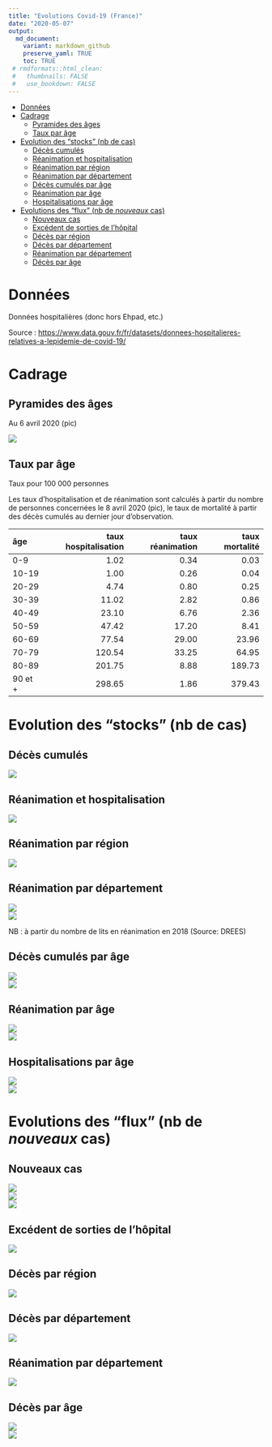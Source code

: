 ```yaml
---
title: "Evolutions Covid-19 (France)"
date: "2020-05-07"
output:
  md_document:
    variant: markdown_github
    preserve_yaml: TRUE
    toc: TRUE
 # rmdformats::html_clean:
 #   thumbnails: FALSE
 #   use_bookdown: FALSE
---
```


-   [Données](#données)
-   [Cadrage](#cadrage)
    -   [Pyramides des âges](#pyramides-des-âges)
    -   [Taux par âge](#taux-par-âge)
-   [Evolution des “stocks” (nb de
    cas)](#evolution-des-stocks-nb-de-cas)
    -   [Décès cumulés](#décès-cumulés)
    -   [Réanimation et
        hospitalisation](#réanimation-et-hospitalisation)
    -   [Réanimation par région](#réanimation-par-région)
    -   [Réanimation par département](#réanimation-par-département)
    -   [Décès cumulés par âge](#décès-cumulés-par-âge)
    -   [Réanimation par âge](#réanimation-par-âge)
    -   [Hospitalisations par âge](#hospitalisations-par-âge)
-   [Evolutions des “flux” (nb de *nouveaux*
    cas)](#evolutions-des-flux-nb-de-nouveaux-cas)
    -   [Nouveaux cas](#nouveaux-cas)
    -   [Excédent de sorties de
        l’hôpital](#excédent-de-sorties-de-lhôpital)
    -   [Décès par région](#décès-par-région)
    -   [Décès par département](#décès-par-département)
    -   [Réanimation par département](#réanimation-par-département-1)
    -   [Décès par âge](#décès-par-âge)

Données
=======

Données hospitalières (donc hors Ehpad, etc.)

Source :
<a href="https://www.data.gouv.fr/fr/datasets/donnees-hospitalieres-relatives-a-lepidemie-de-covid-19/" class="uri">https://www.data.gouv.fr/fr/datasets/donnees-hospitalieres-relatives-a-lepidemie-de-covid-19/</a>

Cadrage
=======

Pyramides des âges
------------------

Au 6 avril 2020 (pic)

<img src="README_files/figure-markdown_github/pyra-1.png" style="display: block; margin: auto;" />

Taux par âge
------------

Taux pour 100 000 personnes

Les taux d’hospitalisation et de réanimation sont calculés à partir du
nombre de personnes concernées le 8 avril 2020 (pic), le taux de
mortalité à partir des décès cumulés au dernier jour d’observation.

| âge     |  taux hospitalisation|  taux réanimation|  taux mortalité|
|:--------|---------------------:|-----------------:|---------------:|
| 0-9     |                  1.02|              0.34|            0.03|
| 10-19   |                  1.00|              0.26|            0.04|
| 20-29   |                  4.74|              0.80|            0.25|
| 30-39   |                 11.02|              2.82|            0.86|
| 40-49   |                 23.10|              6.76|            2.36|
| 50-59   |                 47.42|             17.20|            8.41|
| 60-69   |                 77.54|             29.00|           23.96|
| 70-79   |                120.54|             33.25|           64.95|
| 80-89   |                201.75|              8.88|          189.73|
| 90 et + |                298.65|              1.86|          379.43|

Evolution des “stocks” (nb de cas)
==================================

Décès cumulés
-------------

<img src="README_files/figure-markdown_github/dc_cum-1.png" style="display: block; margin: auto;" />

Réanimation et hospitalisation
------------------------------

<img src="README_files/figure-markdown_github/stocks_reahospi-1.png" style="display: block; margin: auto;" />

Réanimation par région
----------------------

<img src="README_files/figure-markdown_github/stocks_rea_region-1.png" style="display: block; margin: auto;" />

Réanimation par département
---------------------------

<img src="README_files/figure-markdown_github/stocks_rea_dept-1.png" style="display: block; margin: auto;" />

<img src="README_files/figure-markdown_github/taux_occup_dept-1.png" style="display: block; margin: auto;" />

NB : à partir du nombre de lits en réanimation en 2018 (Source: DREES)

Décès cumulés par âge
---------------------

<img src="README_files/figure-markdown_github/dc_cum_age1-1.png" style="display: block; margin: auto;" />

<img src="README_files/figure-markdown_github/dc_cum_age2-1.png" style="display: block; margin: auto;" />

Réanimation par âge
-------------------

<img src="README_files/figure-markdown_github/stocks_rea_age1-1.png" style="display: block; margin: auto;" />

<img src="README_files/figure-markdown_github/stocks_rea_age2-1.png" style="display: block; margin: auto;" />

Hospitalisations par âge
------------------------

<img src="README_files/figure-markdown_github/stocks_hosp_age1-1.png" style="display: block; margin: auto;" />

<img src="README_files/figure-markdown_github/stocks_hosp_age2-1.png" style="display: block; margin: auto;" />

Evolutions des “flux” (nb de *nouveaux* cas)
============================================

Nouveaux cas
------------

<img src="README_files/figure-markdown_github/nouveaux1-1.png" style="display: block; margin: auto;" />

<img src="README_files/figure-markdown_github/nouveaux2-1.png" style="display: block; margin: auto;" />

<img src="README_files/figure-markdown_github/nouveauxrel1-1.png" style="display: block; margin: auto;" />

Excédent de sorties de l’hôpital
--------------------------------

<img src="README_files/figure-markdown_github/excedent-1.png" style="display: block; margin: auto;" />

Décès par région
----------------

<img src="README_files/figure-markdown_github/new_dc_region-1.png" style="display: block; margin: auto;" />

Décès par département
---------------------

<img src="README_files/figure-markdown_github/new_dc_dept-1.png" style="display: block; margin: auto;" />

Réanimation par département
---------------------------

<img src="README_files/figure-markdown_github/new_rea_dept-1.png" style="display: block; margin: auto;" />

Décès par âge
-------------

<img src="README_files/figure-markdown_github/new_dc_age1-1.png" style="display: block; margin: auto;" />

<img src="README_files/figure-markdown_github/new_dc_age2-1.png" style="display: block; margin: auto;" />
